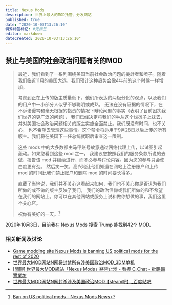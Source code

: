 ```yaml
---
title: Nexus Mods
description: 世界上最大的MOD托管、分发网站
published: true
date: "2020-10-03T13:26:10"
特殊标签标记: #无标签
editor: markdown
dateCreated: 2020-10-03T13:26:10"
---
```


## 禁止与美国的社会政治问题有关的MOD

> 最近，我们看到了一系列围绕美国当前社会政治问题的挑衅者和喷子。随着我们临近11月的美国大选，我们预计这种趋势会像4年前的这个时候一样增加。
>
> 考虑到正在上传的版主质量低下，他们所表达的两极分化的观点，以及我们的用户中一小部分人似乎不够聪明或成熟，
> 无法在没有证据的情况下，在不诉诸谩骂和毫无根据的指责的情况下辩论问题的事实（表明了目前困扰我们世界的更广泛的问题），
> 我们已经决定将我们的手从这个烂摊子上抹去，并对美国社会政治问题相关的版主实施全面禁止。我们既没有时间，也不关心，
> 也不希望去管理这些事情。这个禁令将适用于9月28日以后上传的所有版主。我们将在美国下一任总统就职后审查这一限制。
>
> 这些 mods 中的大多数都由马甲账号故意通过网络代理上传，以试图引起轰动。如果您看到这些 mod 之一，
> 我建议您按照我们的服务条款所说的去做，报告该 mod 并继续进行，而不必参与讨论内容。因为您的参与只会使白痴更有劲。
> 然后笑一笑，高兴地让他们知道在网站上注册账户和上传 mod 的时间比我们禁止账户和删除 mod 的时间要长得多。
>
> 直截了当地说，我们并不关心这看起来如何，我们也不关心你是否认为我们所做的或不做的版主反映了我们，
> 我们的政治信仰或我们所做的和不希望在我们的网站上。你可以在其他网站或服务上说和做你想做的事，我们这里不关心它。
>
> 祝你有美好的一天。[^14373]

[^14373]: [Ban on US political mods - Nexus Mods News](https://web.archive.org/web/20201003124918/https://www.nexusmods.com/news/14373)

2020年10月3日，目前我在 Nexus Mods 搜索 Trump 能找到42个 MOD。

### 相关新闻及讨论

+ [Game modding site Nexus Mods is banning US political mods for the rest of 2020](https://web.archive.org/web/20201003124730/https://www.theverge.com/2020/10/1/21497067/nexus-mods-bans-us-political-troll-content-moderation-policy-change)
+ [世界最大MOD网站N网将封禁所有涉美国政治MOD_3DM单机](https://archive.is/XaCAs "https://www.3dmgame.com/news/202010/3798795.html")
+ [[閒聊] 世界最大MOD網站「Nexus Mods」將禁止涉 - 看板 C_Chat - 批踢踢實業坊](https://archive.is/PiiPZ "https://www.ptt.cc/bbs/C_Chat/M.1601625089.A.B6F.html")
+ [世界最大MOD网站N网封杀涉及美国政治MOD【steam吧】_百度贴吧](https://archive.is/Jk3Qb "https://tieba.baidu.com/p/6993327606")
